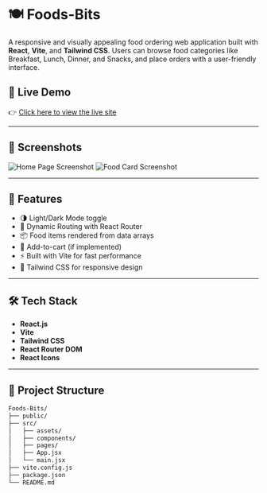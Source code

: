 # 🍽️ Foods-Bits

A responsive and visually appealing food ordering web application built with **React**, **Vite**, and **Tailwind CSS**. Users can browse food categories like Breakfast, Lunch, Dinner, and Snacks, and place orders with a user-friendly interface.

## 🚀 Live Demo

👉 [Click here to view the live site](https://vishalkumary.github.io/Foods-Bits/)

---

## 📸 Screenshots

![Home Page Screenshot](./screenshots/home.png)
![Food Card Screenshot](./screenshots/food-card.png)

---

## 📁 Features

- 🌗 Light/Dark Mode toggle
- 🧭 Dynamic Routing with React Router
- 📦 Food items rendered from data arrays
- 🛒 Add-to-cart (if implemented)
- ⚡ Built with Vite for fast performance
- 🎨 Tailwind CSS for responsive design

---

## 🛠️ Tech Stack

- **React.js**
- **Vite**
- **Tailwind CSS**
- **React Router DOM**
- **React Icons**

---

## 📂 Project Structure

```bash
Foods-Bits/
├── public/
├── src/
│   ├── assets/
│   ├── components/
│   ├── pages/
│   ├── App.jsx
│   └── main.jsx
├── vite.config.js
├── package.json
└── README.md
 
 
 
